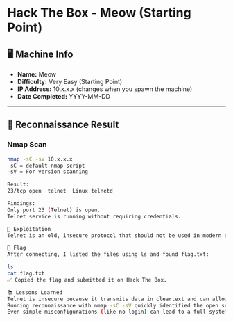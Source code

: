 # Hack The Box - Meow (Starting Point)

## 🖥 Machine Info
- **Name:** Meow  
- **Difficulty:** Very Easy (Starting Point)  
- **IP Address:** 10.x.x.x (changes when you spawn the machine)  
- **Date Completed:** YYYY-MM-DD  

---

## 🔎 Reconnaissance Result
### Nmap Scan
```bash
nmap -sC -sV 10.x.x.x
-sC = default nmap script
-sV = For version scanning

Result:
23/tcp open  telnet  Linux telnetd

Findings:
Only port 23 (Telnet) is open.
Telnet service is running without requiring credentials.

🚪 Exploitation
Telnet is an old, insecure protocol that should not be used in modern environments. Since no authentication was configured, we can connect directly:

🏁 Flag
After connecting, I listed the files using ls and found flag.txt:

ls
cat flag.txt
✅ Copied the flag and submitted it on Hack The Box.

📚 Lessons Learned
Telnet is insecure because it transmits data in cleartext and can allow unauthenticated access.
Running reconnaissance with nmap -sC -sV quickly identified the open service and gave direction for exploitation.
Even simple misconfigurations (like no login) can lead to a full system compromise.
